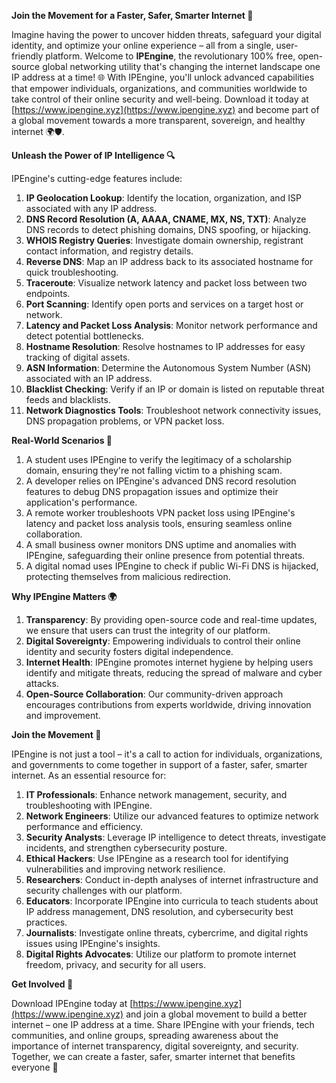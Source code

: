 **Join the Movement for a Faster, Safer, Smarter Internet 🚀**

Imagine having the power to uncover hidden threats, safeguard your digital identity, and optimize your online experience – all from a single, user-friendly platform. Welcome to **IPEngine**, the revolutionary 100% free, open-source global networking utility that's changing the internet landscape one IP address at a time! 🌐 With IPEngine, you'll unlock advanced capabilities that empower individuals, organizations, and communities worldwide to take control of their online security and well-being. Download it today at [https://www.ipengine.xyz](https://www.ipengine.xyz) and become part of a global movement towards a more transparent, sovereign, and healthy internet 🌍🛡️.

**Unleash the Power of IP Intelligence 🔍**

IPEngine's cutting-edge features include:

1.  **IP Geolocation Lookup**: Identify the location, organization, and ISP associated with any IP address.
2.  **DNS Record Resolution (A, AAAA, CNAME, MX, NS, TXT)**: Analyze DNS records to detect phishing domains, DNS spoofing, or hijacking.
3.  **WHOIS Registry Queries**: Investigate domain ownership, registrant contact information, and registry details.
4.  **Reverse DNS**: Map an IP address back to its associated hostname for quick troubleshooting.
5.  **Traceroute**: Visualize network latency and packet loss between two endpoints.
6.  **Port Scanning**: Identify open ports and services on a target host or network.
7.  **Latency and Packet Loss Analysis**: Monitor network performance and detect potential bottlenecks.
8.  **Hostname Resolution**: Resolve hostnames to IP addresses for easy tracking of digital assets.
9.  **ASN Information**: Determine the Autonomous System Number (ASN) associated with an IP address.
10. **Blacklist Checking**: Verify if an IP or domain is listed on reputable threat feeds and blacklists.
11. **Network Diagnostics Tools**: Troubleshoot network connectivity issues, DNS propagation problems, or VPN packet loss.

**Real-World Scenarios 📡**

1.  A student uses IPEngine to verify the legitimacy of a scholarship domain, ensuring they're not falling victim to a phishing scam.
2.  A developer relies on IPEngine's advanced DNS record resolution features to debug DNS propagation issues and optimize their application's performance.
3.  A remote worker troubleshoots VPN packet loss using IPEngine's latency and packet loss analysis tools, ensuring seamless online collaboration.
4.  A small business owner monitors DNS uptime and anomalies with IPEngine, safeguarding their online presence from potential threats.
5.  A digital nomad uses IPEngine to check if public Wi-Fi DNS is hijacked, protecting themselves from malicious redirection.

**Why IPEngine Matters 🌍**

1.  **Transparency**: By providing open-source code and real-time updates, we ensure that users can trust the integrity of our platform.
2.  **Digital Sovereignty**: Empowering individuals to control their online identity and security fosters digital independence.
3.  **Internet Health**: IPEngine promotes internet hygiene by helping users identify and mitigate threats, reducing the spread of malware and cyber attacks.
4.  **Open-Source Collaboration**: Our community-driven approach encourages contributions from experts worldwide, driving innovation and improvement.

**Join the Movement 🌟**

IPEngine is not just a tool – it's a call to action for individuals, organizations, and governments to come together in support of a faster, safer, smarter internet. As an essential resource for:

1.  **IT Professionals**: Enhance network management, security, and troubleshooting with IPEngine.
2.  **Network Engineers**: Utilize our advanced features to optimize network performance and efficiency.
3.  **Security Analysts**: Leverage IP intelligence to detect threats, investigate incidents, and strengthen cybersecurity posture.
4.  **Ethical Hackers**: Use IPEngine as a research tool for identifying vulnerabilities and improving network resilience.
5.  **Researchers**: Conduct in-depth analyses of internet infrastructure and security challenges with our platform.
6.  **Educators**: Incorporate IPEngine into curricula to teach students about IP address management, DNS resolution, and cybersecurity best practices.
7.  **Journalists**: Investigate online threats, cybercrime, and digital rights issues using IPEngine's insights.
8.  **Digital Rights Advocates**: Utilize our platform to promote internet freedom, privacy, and security for all users.

**Get Involved 🤝**

Download IPEngine today at [https://www.ipengine.xyz](https://www.ipengine.xyz) and join a global movement to build a better internet – one IP address at a time. Share IPEngine with your friends, tech communities, and online groups, spreading awareness about the importance of internet transparency, digital sovereignty, and security. Together, we can create a faster, safer, smarter internet that benefits everyone 🌟